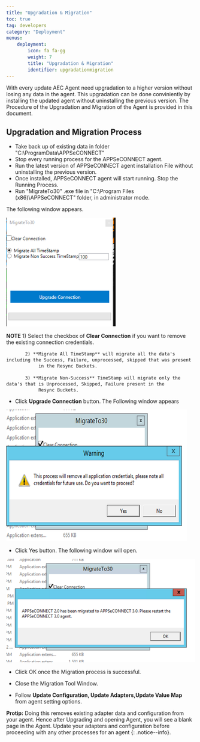 ```yaml
---
title: "Upgradation & Migration"
toc: true
tag: developers
category: "Deployment"
menus:
    deployment: 
        icon: fa fa-gg
        weight: 7
        title: "Upgradation & Migration"
        identifier: upgradationmigration              
---
```


With every update AEC Agent need upgradation to a higher version without losing any data in the agent. 
This upgradation can be done conviniently by installing the updated agent without uninstalling the previous version. 
The Procedure of the Upgradation and Migration of the Agent is provided in this document.

## Upgradation and Migration Process

* Take back up of existing data in folder "C:\ProgramData\APPSeCONNECT"
* Stop every running process for the APPSeCONNECT agent.
* Run the latest version of APPSeCONNECT agent installation File without uninstalling the previous version.
* Once installed, APPSeCONNECT agent will start running. Stop the Running Process.
* Run "MigrateTo30" .exe file in "C:\Program Files (x86)\APPSeCONNECT" folder, in administrator mode. 

The following window appears.

![MIgrationTool-Snapshot](/staticfiles/deployment/media/Migration/MIgrationTool-Snapshot.png)

**NOTE** 
             1) Select the checkbox of **Clear Connection** if you want to remove the existing connection credentials.

           2) **Migrate All TimeStamp** will migrate all the data's including the Success, Failure, unprocessed, skipped that was present
                in the Resync Buckets.

           3) **Migrate Non-Success** TimeStamp will migrate only the data's that is Unprocessed, Skipped, Failure present in the
                Resync Buckets. 
            


* Click **Upgrade Connection** button. The Following window appears

![MIgrationTool-Window](/staticfiles/deployment/media/Migration/MIgrationTool-Window.png)

* Click Yes button. The following window will open.

![MIgration-Successful](/staticfiles/deployment/media/Migration/MIgration-Successful.png)

* Click OK once the Migration process is successful.

* Close the Migration Tool Window.

* Follow **Update Configuration, Update Adapters,Update Value Map** from agent setting options.

**Protip:** Doing this removes existing adapter data and configuration from your agent. Hence after Upgrading and opening Agent, you will see a blank page in the Agent.
            Update your adapters and configuration before proceeding with any other processes for an agent 
            {: .notice--info}.

